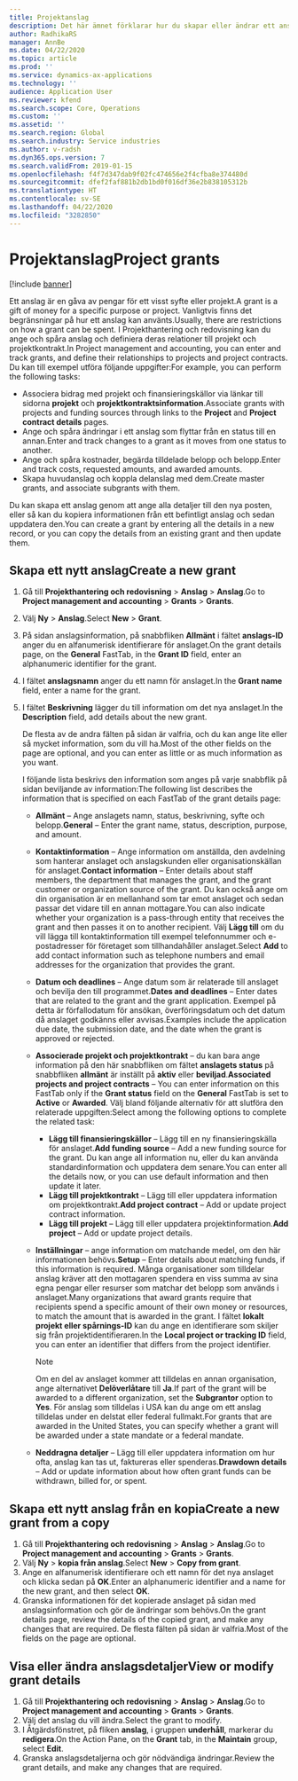 ```yaml
---
title: Projektanslag
description: Det här ämnet förklarar hur du skapar eller ändrar ett anslag.
author: RadhikaRS
manager: AnnBe
ms.date: 04/22/2020
ms.topic: article
ms.prod: ''
ms.service: dynamics-ax-applications
ms.technology: ''
audience: Application User
ms.reviewer: kfend
ms.search.scope: Core, Operations
ms.custom: ''
ms.assetid: ''
ms.search.region: Global
ms.search.industry: Service industries
ms.author: v-radsh
ms.dyn365.ops.version: 7
ms.search.validFrom: 2019-01-15
ms.openlocfilehash: f4f7d347dab9f02fc474656e2f4cfba8e374480d
ms.sourcegitcommit: dfef2faf881b2db1bd0f016df36e2b838105312b
ms.translationtype: HT
ms.contentlocale: sv-SE
ms.lasthandoff: 04/22/2020
ms.locfileid: "3282850"
---
```

# <a name="project-grants"></a><span data-ttu-id="ccd76-103">Projektanslag</span><span class="sxs-lookup"><span data-stu-id="ccd76-103">Project grants</span></span>

[!include [banner](../includes/banner.md)]

<span data-ttu-id="ccd76-104">Ett anslag är en gåva av pengar för ett visst syfte eller projekt.</span><span class="sxs-lookup"><span data-stu-id="ccd76-104">A grant is a gift of money for a specific purpose or project.</span></span> <span data-ttu-id="ccd76-105">Vanligtvis finns det begränsningar på hur ett anslag kan använts.</span><span class="sxs-lookup"><span data-stu-id="ccd76-105">Usually, there are restrictions on how a grant can be spent.</span></span> <span data-ttu-id="ccd76-106">I Projekthantering och redovisning kan du ange och spåra anslag och definiera deras relationer till projekt och projektkontrakt.</span><span class="sxs-lookup"><span data-stu-id="ccd76-106">In Project management and accounting, you can enter and track grants, and define their relationships to projects and project contracts.</span></span> <span data-ttu-id="ccd76-107">Du kan till exempel utföra följande uppgifter:</span><span class="sxs-lookup"><span data-stu-id="ccd76-107">For example, you can perform the following tasks:</span></span>

- <span data-ttu-id="ccd76-108">Associera bidrag med projekt och finansieringskällor via länkar till sidorna **projekt** och **projektkontraktsinformation**.</span><span class="sxs-lookup"><span data-stu-id="ccd76-108">Associate grants with projects and funding sources through links to the **Project** and **Project contract details** pages.</span></span>
- <span data-ttu-id="ccd76-109">Ange och spåra ändringar i ett anslag som flyttar från en status till en annan.</span><span class="sxs-lookup"><span data-stu-id="ccd76-109">Enter and track changes to a grant as it moves from one status to another.</span></span>
- <span data-ttu-id="ccd76-110">Ange och spåra kostnader, begärda tilldelade belopp och belopp.</span><span class="sxs-lookup"><span data-stu-id="ccd76-110">Enter and track costs, requested amounts, and awarded amounts.</span></span>
- <span data-ttu-id="ccd76-111">Skapa huvudanslag och koppla delanslag med dem.</span><span class="sxs-lookup"><span data-stu-id="ccd76-111">Create master grants, and associate subgrants with them.</span></span>

<span data-ttu-id="ccd76-112">Du kan skapa ett anslag genom att ange alla detaljer till den nya posten, eller så kan du kopiera informationen från ett befintligt anslag och sedan uppdatera den.</span><span class="sxs-lookup"><span data-stu-id="ccd76-112">You can create a grant by entering all the details in a new record, or you can copy the details from an existing grant and then update them.</span></span>

## <a name="create-a-new-grant"></a><span data-ttu-id="ccd76-113">Skapa ett nytt anslag</span><span class="sxs-lookup"><span data-stu-id="ccd76-113">Create a new grant</span></span>

1. <span data-ttu-id="ccd76-114">Gå till **Projekthantering och redovisning** \> **Anslag** \> **Anslag**.</span><span class="sxs-lookup"><span data-stu-id="ccd76-114">Go to **Project management and accounting** \> **Grants** \> **Grants**.</span></span>
2. <span data-ttu-id="ccd76-115">Välj **Ny** \> **Anslag**.</span><span class="sxs-lookup"><span data-stu-id="ccd76-115">Select **New** \> **Grant**.</span></span>
3. <span data-ttu-id="ccd76-116">På sidan anslagsinformation, på snabbfliken **Allmänt** i fältet **anslags-ID** anger du en alfanumerisk identifierare för anslaget.</span><span class="sxs-lookup"><span data-stu-id="ccd76-116">On the grant details page, on the **General** FastTab, in the **Grant ID** field, enter an alphanumeric identifier for the grant.</span></span>
4. <span data-ttu-id="ccd76-117">I fältet **anslagsnamn** anger du ett namn för anslaget.</span><span class="sxs-lookup"><span data-stu-id="ccd76-117">In the **Grant name** field, enter a name for the grant.</span></span>
5. <span data-ttu-id="ccd76-118">I fältet **Beskrivning** lägger du till information om det nya anslaget.</span><span class="sxs-lookup"><span data-stu-id="ccd76-118">In the **Description** field, add details about the new grant.</span></span>

    <span data-ttu-id="ccd76-119">De flesta av de andra fälten på sidan är valfria, och du kan ange lite eller så mycket information, som du vill ha.</span><span class="sxs-lookup"><span data-stu-id="ccd76-119">Most of the other fields on the page are optional, and you can enter as little or as much information as you want.</span></span>

    <span data-ttu-id="ccd76-120">I följande lista beskrivs den information som anges på varje snabbflik på sidan beviljande av information:</span><span class="sxs-lookup"><span data-stu-id="ccd76-120">The following list describes the information that is specified on each FastTab of the grant details page:</span></span>

    - <span data-ttu-id="ccd76-121">**Allmänt** – Ange anslagets namn, status, beskrivning, syfte och belopp.</span><span class="sxs-lookup"><span data-stu-id="ccd76-121">**General** – Enter the grant name, status, description, purpose, and amount.</span></span>
    - <span data-ttu-id="ccd76-122">**Kontaktinformation** – Ange information om anställda, den avdelning som hanterar anslaget och anslagskunden eller organisationskällan för anslaget.</span><span class="sxs-lookup"><span data-stu-id="ccd76-122">**Contact information** – Enter details about staff members, the department that manages the grant, and the grant customer or organization source of the grant.</span></span> <span data-ttu-id="ccd76-123">Du kan också ange om din organisation är en mellanhand som tar emot anslaget och sedan passar det vidare till en annan mottagare.</span><span class="sxs-lookup"><span data-stu-id="ccd76-123">You can also indicate whether your organization is a pass-through entity that receives the grant and then passes it on to another recipient.</span></span> <span data-ttu-id="ccd76-124">Välj **Lägg till** om du vill lägga till kontaktinformation till exempel telefonnummer och e-postadresser för företaget som tillhandahåller anslaget.</span><span class="sxs-lookup"><span data-stu-id="ccd76-124">Select **Add** to add contact information such as telephone numbers and email addresses for the organization that provides the grant.</span></span>
    - <span data-ttu-id="ccd76-125">**Datum och deadlines** – Ange datum som är relaterade till anslaget och bevilja den till programmet.</span><span class="sxs-lookup"><span data-stu-id="ccd76-125">**Dates and deadlines** – Enter dates that are related to the grant and the grant application.</span></span> <span data-ttu-id="ccd76-126">Exempel på detta är förfallodatum för ansökan, överföringsdatum och det datum då anslaget godkänns eller avvisas.</span><span class="sxs-lookup"><span data-stu-id="ccd76-126">Examples include the application due date, the submission date, and the date when the grant is approved or rejected.</span></span>
    - <span data-ttu-id="ccd76-127">**Associerade projekt och projektkontrakt** – du kan bara ange information på den här snabbfliken om fältet **anslagets status** på snabbfliken **allmänt** är inställt på **aktiv** eller **beviljad**.</span><span class="sxs-lookup"><span data-stu-id="ccd76-127">**Associated projects and project contracts** – You can enter information on this FastTab only if the **Grant status** field on the **General** FastTab is set to **Active** or **Awarded**.</span></span> <span data-ttu-id="ccd76-128">Välj bland följande alternativ för att slutföra den relaterade uppgiften:</span><span class="sxs-lookup"><span data-stu-id="ccd76-128">Select among the following options to complete the related task:</span></span>

        - <span data-ttu-id="ccd76-129">**Lägg till finansieringskällor** – Lägg till en ny finansieringskälla för anslaget.</span><span class="sxs-lookup"><span data-stu-id="ccd76-129">**Add funding source** – Add a new funding source for the grant.</span></span> <span data-ttu-id="ccd76-130">Du kan ange all information nu, eller du kan använda standardinformation och uppdatera dem senare.</span><span class="sxs-lookup"><span data-stu-id="ccd76-130">You can enter all the details now, or you can use default information and then update it later.</span></span>
        - <span data-ttu-id="ccd76-131">**Lägg till projektkontrakt** – Lägg till eller uppdatera information om projektkontrakt.</span><span class="sxs-lookup"><span data-stu-id="ccd76-131">**Add project contract** – Add or update project contract information.</span></span>
        - <span data-ttu-id="ccd76-132">**Lägg till projekt** – Lägg till eller uppdatera projektinformation.</span><span class="sxs-lookup"><span data-stu-id="ccd76-132">**Add project** – Add or update project details.</span></span>

    - <span data-ttu-id="ccd76-133">**Inställningar** – ange information om matchande medel, om den här informationen behövs.</span><span class="sxs-lookup"><span data-stu-id="ccd76-133">**Setup** – Enter details about matching funds, if this information is required.</span></span> <span data-ttu-id="ccd76-134">Många organisationer som tilldelar anslag kräver att den mottagaren spendera en viss summa av sina egna pengar eller resurser som matchar det belopp som används i anslaget.</span><span class="sxs-lookup"><span data-stu-id="ccd76-134">Many organizations that award grants require that recipients spend a specific amount of their own money or resources, to match the amount that is awarded in the grant.</span></span> <span data-ttu-id="ccd76-135">I fältet **lokalt projekt eller spårnings-ID** kan du ange en identifierare som skiljer sig från projektidentifieraren.</span><span class="sxs-lookup"><span data-stu-id="ccd76-135">In the **Local project or tracking ID** field, you can enter an identifier that differs from the project identifier.</span></span>

        > [!NOTE]
        > <span data-ttu-id="ccd76-136">Om en del av anslaget kommer att tilldelas en annan organisation, ange alternativet **Delöverlåtare** till **Ja**.</span><span class="sxs-lookup"><span data-stu-id="ccd76-136">If part of the grant will be awarded to a different organization, set the **Subgrantor** option to **Yes**.</span></span> <span data-ttu-id="ccd76-137">För anslag som tilldelas i USA kan du ange om ett anslag tilldelas under en delstat eller federal fullmakt.</span><span class="sxs-lookup"><span data-stu-id="ccd76-137">For grants that are awarded in the United States, you can specify whether a grant will be awarded under a state mandate or a federal mandate.</span></span>

    - <span data-ttu-id="ccd76-138">**Neddragna detaljer** – Lägg till eller uppdatera information om hur ofta, anslag kan tas ut, faktureras eller spenderas.</span><span class="sxs-lookup"><span data-stu-id="ccd76-138">**Drawdown details** – Add or update information about how often grant funds can be withdrawn, billed for, or spent.</span></span>

## <a name="create-a-new-grant-from-a-copy"></a><span data-ttu-id="ccd76-139">Skapa ett nytt anslag från en kopia</span><span class="sxs-lookup"><span data-stu-id="ccd76-139">Create a new grant from a copy</span></span>

1. <span data-ttu-id="ccd76-140">Gå till **Projekthantering och redovisning** \> **Anslag** \> **Anslag**.</span><span class="sxs-lookup"><span data-stu-id="ccd76-140">Go to **Project management and accounting** \> **Grants** \> **Grants**.</span></span>
2. <span data-ttu-id="ccd76-141">Välj **Ny** \> **kopia från anslag**.</span><span class="sxs-lookup"><span data-stu-id="ccd76-141">Select **New** \> **Copy from grant**.</span></span>
3. <span data-ttu-id="ccd76-142">Ange en alfanumerisk identifierare och ett namn för det nya anslaget och klicka sedan på **OK**.</span><span class="sxs-lookup"><span data-stu-id="ccd76-142">Enter an alphanumeric identifier and a name for the new grant, and then select **OK**.</span></span>
4. <span data-ttu-id="ccd76-143">Granska informationen för det kopierade anslaget på sidan med anslagsinformation och gör de ändringar som behövs.</span><span class="sxs-lookup"><span data-stu-id="ccd76-143">On the grant details page, review the details of the copied grant, and make any changes that are required.</span></span> <span data-ttu-id="ccd76-144">De flesta fälten på sidan är valfria.</span><span class="sxs-lookup"><span data-stu-id="ccd76-144">Most of the fields on the page are optional.</span></span>

## <a name="view-or-modify-grant-details"></a><span data-ttu-id="ccd76-145">Visa eller ändra anslagsdetaljer</span><span class="sxs-lookup"><span data-stu-id="ccd76-145">View or modify grant details</span></span>

1. <span data-ttu-id="ccd76-146">Gå till **Projekthantering och redovisning** \> **Anslag** \> **Anslag**.</span><span class="sxs-lookup"><span data-stu-id="ccd76-146">Go to **Project management and accounting** \> **Grants** \> **Grants**.</span></span>
2. <span data-ttu-id="ccd76-147">Välj det anslag du vill ändra.</span><span class="sxs-lookup"><span data-stu-id="ccd76-147">Select the grant to modify.</span></span>
3. <span data-ttu-id="ccd76-148">I Åtgärdsfönstret, på fliken **anslag**, i gruppen **underhåll**, markerar du **redigera**.</span><span class="sxs-lookup"><span data-stu-id="ccd76-148">On the Action Pane, on the **Grant** tab, in the **Maintain** group, select **Edit**.</span></span>
4. <span data-ttu-id="ccd76-149">Granska anslagsdetaljerna och gör nödvändiga ändringar.</span><span class="sxs-lookup"><span data-stu-id="ccd76-149">Review the grant details, and make any changes that are required.</span></span>
